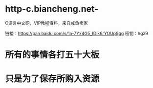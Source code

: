 # http-c.biancheng.net-
C语言中文网，VIP教程资料，来自咸鱼卖家

链接：https://pan.baidu.com/s/1a-7Yx4G5_IDlk6rYOUp9gg 
密钥：hgz9

# 所有的事情各打五十大板
# 只是为了保存所购入资源
